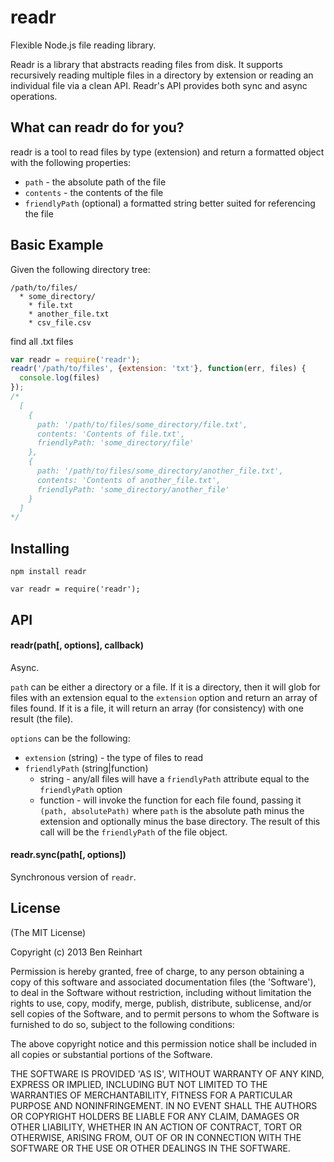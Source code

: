 # readr

Flexible Node.js file reading library.

Readr is a library that abstracts reading files from disk. It supports recursively reading multiple files in a directory by extension or reading an individual file via a clean API. Readr's API provides both sync and async operations.

## What can readr do for you?

readr is a tool to read files by type (extension) and return a formatted object with the following properties:

* `path` - the absolute path of the file
* `contents` - the contents of the file
* `friendlyPath` (optional) a formatted string better suited for referencing the file

## Basic Example

Given the following directory tree:

```
/path/to/files/
  * some_directory/
    * file.txt
    * another_file.txt
    * csv_file.csv
```

find all .txt files

```javascript
var readr = require('readr');
readr('/path/to/files', {extension: 'txt'}, function(err, files) {
  console.log(files)
});
/*
  [
    {
      path: '/path/to/files/some_directory/file.txt',
      contents: 'Contents of file.txt',
      friendlyPath: 'some_directory/file'
    },
    {
      path: '/path/to/files/some_directory/another_file.txt',
      contents: 'Contents of another_file.txt',
      friendlyPath: 'some_directory/another_file'
    }
  ]
*/
```

## Installing

`npm install readr`

`var readr = require('readr');`


## API

#### readr(path[, options], callback)

Async.

`path` can be either a directory or a file. If it is a directory, then it will glob for files with an extension equal to the `extension` option and return an array of files found. If it is a file, it will return an array (for consistency) with one result (the file).

`options` can be the following:

* `extension` (string) - the type of files to read
* `friendlyPath` (string|function)
  * string - any/all files will have a `friendlyPath` attribute equal to the `friendlyPath` option
  * function - will invoke the function for each file found, passing it `(path, absolutePath)` where `path` is the absolute path minus the extension and optionally minus the base directory. The result of this call will be the `friendlyPath` of the file object.


#### readr.sync(path[, options])

Synchronous version of `readr`.


## License

(The MIT License)

Copyright (c) 2013 Ben Reinhart

Permission is hereby granted, free of charge, to any person obtaining
a copy of this software and associated documentation files (the
'Software'), to deal in the Software without restriction, including
without limitation the rights to use, copy, modify, merge, publish,
distribute, sublicense, and/or sell copies of the Software, and to
permit persons to whom the Software is furnished to do so, subject to
the following conditions:

The above copyright notice and this permission notice shall be
included in all copies or substantial portions of the Software.

THE SOFTWARE IS PROVIDED 'AS IS', WITHOUT WARRANTY OF ANY KIND,
EXPRESS OR IMPLIED, INCLUDING BUT NOT LIMITED TO THE WARRANTIES OF
MERCHANTABILITY, FITNESS FOR A PARTICULAR PURPOSE AND NONINFRINGEMENT.
IN NO EVENT SHALL THE AUTHORS OR COPYRIGHT HOLDERS BE LIABLE FOR ANY
CLAIM, DAMAGES OR OTHER LIABILITY, WHETHER IN AN ACTION OF CONTRACT,
TORT OR OTHERWISE, ARISING FROM, OUT OF OR IN CONNECTION WITH THE
SOFTWARE OR THE USE OR OTHER DEALINGS IN THE SOFTWARE.